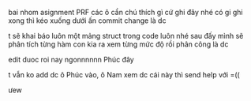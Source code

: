 bai nhom asignment PRF
các ô cần chú thích gì cứ ghi đây nhé
có gi ghi xong thì kéo xuống dưới ấn commit change là dc

t sẽ khai báo luôn một mảng struct trong code luôn nhé
sau đấy mình sẽ phân tích từng hàm con kia ra xem từng mức độ rồi phân công là dc

edit duoc roi nay
ngonnnnnn
Phúc đây


t vẫn ko add dc ô Phúc vào, ô Nam xem dc cái này thì send help với =((


ưew
